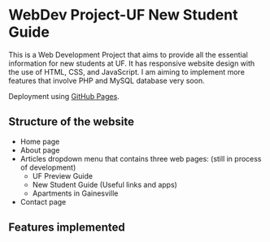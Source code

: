 # WebDev Project-UF New Student Guide
This is a Web Development Project that aims to provide all the essential information for new students at UF. It has responsive website design with the use of HTML, CSS, and JavaScript. I am aiming to implement more features that involve PHP and MySQL database very soon.

Deployment using [GitHub Pages]([https://pages.github.com/](https://weiqinghan.github.io/WebDev/)).

## Structure of the website
- Home page
- About page
- Articles dropdown menu that contains three web pages: (still in process of development)
  - UF Preview Guide
  - New Student Guide (Useful links and apps)
  - Apartments in Gainesville
- Contact page


## Features implemented

